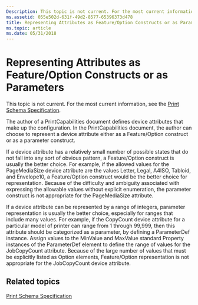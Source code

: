 ```yaml
---
Description: This topic is not current. For the most current information, see the Print Schema Specification.
ms.assetid: 055e502d-631f-49d2-8577-65396373d478
title: Representing Attributes as Feature/Option Constructs or as Parameters
ms.topic: article
ms.date: 05/31/2018
---
```


# Representing Attributes as Feature/Option Constructs or as Parameters

This topic is not current. For the most current information, see the [Print Schema Specification](https://go.microsoft.com/?linkid=7141496).

The author of a PrintCapabilities document defines device attributes that make up the configuration. In the PrintCapabilities document, the author can choose to represent a device attribute either as a Feature/Option construct or as a parameter construct.

If a device attribute has a relatively small number of possible states that do not fall into any sort of obvious pattern, a Feature/Option construct is usually the better choice. For example, if the allowed values for the PageMediaSize device attribute are the values Letter, Legal, A4ISO, Tabloid, and Envelope10, a Feature/Option construct would be the better choice for representation. Because of the difficulty and ambiguity associated with expressing the allowable values without explicit enumeration, the parameter construct is not appropriate for the PageMediaSize attribute.

If a device attribute can be represented by a range of integers, parameter representation is usually the better choice, especially for ranges that include many values. For example, if the CopyCount device attribute for a particular model of printer can range from 1 through 99,999, then this attribute should be categorized as a parameter, by defining a ParameterDef instance. Assign values to the MinValue and MaxValue standard Property instances of the ParameterDef element to define the range of values for the JobCopyCount attribute. Because of the large number of values that must be explicitly listed as Option elements, Feature/Option representation is not appropriate for the JobCopyCount device attribute.

## Related topics

<dl> <dt>

[Print Schema Specification](https://go.microsoft.com/?linkid=7141496)
</dt> </dl>

 

 



